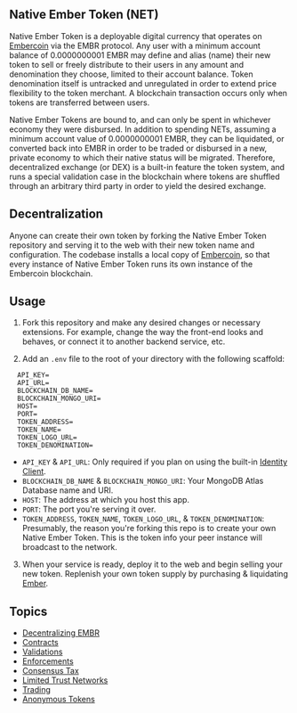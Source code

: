 ## Native Ember Token (NET)

Native Ember Token is a deployable digital currency that operates on [Embercoin](https://github.com/exactchange/embercoin) via the EMBR protocol. Any user with a minimum account balance of 0.0000000001 EMBR may define and alias (name) their new token to sell or freely distribute to their users in any amount and denomination they choose, limited to their account balance. Token denomination itself is untracked and unregulated in order to extend price flexibility to the token merchant. A blockchain transaction occurs only when tokens are transferred between users.

Native Ember Tokens are bound to, and can only be spent in whichever economy they were disbursed. In addition to spending NETs, assuming a minimum account value of 0.0000000001 EMBR, they can be liquidated, or converted back into EMBR in order to be traded or disbursed in a new, private economy to which their native status will be migrated. Therefore, decentralized exchange (or DEX) is a built-in feature the token system, and runs a special validation case in the blockchain where tokens are shuffled through an arbitrary third party in order to yield the desired exchange.

## Decentralization

Anyone can create their own token by forking the Native Ember Token repository and serving it to the web with their new token name and configuration. The codebase installs a local copy of [Embercoin](https://www.npmjs.com/package/embercoin), so that every instance of Native Ember Token runs its own instance of the Embercoin blockchain.

## Usage

1. Fork this repository and make any desired changes or necessary extensions. For example, change the way the front-end looks and behaves, or connect it to another backend service, etc.

2. Add an `.env` file to the root of your directory with the following scaffold:


```
  API_KEY=
  API_URL=
  BLOCKCHAIN_DB_NAME=
  BLOCKCHAIN_MONGO_URI=
  HOST=
  PORT=
  TOKEN_ADDRESS=
  TOKEN_NAME=
  TOKEN_LOGO_URL=
  TOKEN_DENOMINATION=
```

- `API_KEY` & `API_URL`: Only required if you plan on using the built-in [Identity Client](https://github.com/exactchange/identity-client).
- `BLOCKCHAIN_DB_NAME` & `BLOCKCHAIN_MONGO_URI`: Your MongoDB Atlas Database name and URI.
- `HOST`: The address at which you host this app.
- `PORT`: The port you're serving it over.
- `TOKEN_ADDRESS`, `TOKEN_NAME`, `TOKEN_LOGO_URL`, & `TOKEN_DENOMINATION`: Presumably, the reason you're forking this repo is to create your own Native Ember Token. This is the token info your peer instance will broadcast to the network.

3. When your service is ready, deploy it to the web and begin selling your new token. Replenish your own token supply by purchasing & liquidating [Ember](https://exactchange.network/ember/?app=shop).

## Topics

- [Decentralizing EMBR](https://github.com/exactchange/embercoin/blob/master/README.md#decentralization)
- [Contracts](https://github.com/exactchange/embercoin/blob/master/README.md#contracts)
- [Validations](https://github.com/exactchange/embercoin/blob/master/README.md#validations)
- [Enforcements](https://github.com/exactchange/embercoin/blob/master/README.md#enforcements)
- [Consensus Tax](https://github.com/exactchange/embercoin/blob/master/README.md#consensus-tax)
- [Limited Trust Networks](https://github.com/exactchange/embercoin/blob/master/README.md#peer-lists--limited-trust-networks)
- [Trading](https://github.com/exactchange/embercoin/blob/master/README.md#trading)
- [Anonymous Tokens](https://github.com/exactchange/embercoin/blob/master/README.md#anonymous-tokens)
